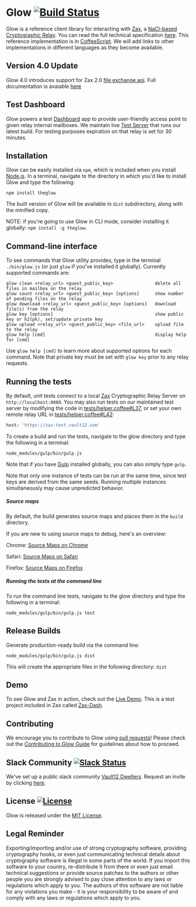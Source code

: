 # Glow [![Build Status](https://travis-ci.org/vault12/glow.svg?branch=master)](https://travis-ci.org/vault12/glow)
Glow is a reference client library for interacting with [Zax](https://github.com/vault12/zax), a [NaCl-based Cryptographic Relay](https://s3-us-west-1.amazonaws.com/vault12/zax_infogfx.jpg). You can read the full technical specification [here](http://bit.ly/nacl_relay_spec). This reference implementation is in [CoffeeScript](http://coffeescript.org). We will add links to other implementations in different languages as they become available.

## Version 4.0 Update
Glow 4.0 introduces support for Zax 2.0 [file exchange api](https://github.com/vault12/zax/wiki/Zax-2.0-File-Commands). Full documentation is avaiable [here](https://github.com/vault12/zax/blob/master/README.md)

## Test Dashboard
 Glow powers a test [Dashboard](https://github.com/vault12/zax-dash) app to provide user-friendly access point to given relay internal mailboxes. We maintain live [Test Server](https://zax-test.vault12.com) that runs our latest build. For testing purposes expiration on that relay is set for 30 minutes.

## Installation
Glow can be easily installed via `npm`, which is included when you install [Node.js](https://nodejs.org/).
In a terminal, navigate to the directory in which you'd like to install Glow and type the following:
```Shell
npm install theglow
```
The built version of Glow will be available in `dist` subdirectory, along with the minified copy.

NOTE: if you're going to use Glow in CLI mode, consider installing it globally: `npm install -g theglow`.

## Command-line interface
To see commands that Glow utility provides, type in the terminal `./bin/glow.js` (or just `glow` if you've installed it globally).
Currently supported commands are:

```
glow clean <relay_url> <guest_public_key>                delete all files in mailbox on the relay
glow count <relay_url> <guest_public_key> [options]      show number of pending files on the relay
glow download <relay_url> <guest_public_key> [options]   download file(s) from the relay
glow key [options]                                       show public key or h2(pk), set/update private key
glow upload <relay_url> <guest_public_key> <file_url>    upload file to the relay
glow help [cmd]                                          display help for [cmd]
```

Use `glow help [cmd]` to learn more about supported options for each command. Note that private key must be set with `glow key` prior to any relay requests.

## Running the tests
By default, unit tests connect to a local [Zax](https://github.com/vault12/zax) Cryptographic Relay Server on `http://localhost:8080`.
You may also run tests on our maintained test server by modifying the code in [tests/helper.coffee#L37](tests/helper.coffee#L37), or set your own remote relay URL in [tests/helper.coffee#L42](tests/helper.coffee#L42):

```CoffeeScript
host: 'https://zax-test.vault12.com'
```
To create a build and run the tests, navigate to the glow directory and type the following in a terminal:

```Shell
node_modules/gulp/bin/gulp.js
```

Note that if you have [Gulp](https://github.com/gulpjs/gulp) installed globally, you can also simply type `gulp`.

Note that only one instance of tests can be run at the same time, since test keys are derived from the same seeds. Running multiple instances simultaneously may cause unpredicted behavior.

##### Source maps
By default, the build generates source maps and places them in the `build` directory.

If you are new to using source maps to debug, here's an overview:

Chrome: [Source Maps on Chrome](https://developer.chrome.com/devtools/docs/javascript-debugging#source-maps)

Safari: [Source Maps on Safari](https://developer.apple.com/library/mac/documentation/AppleApplications/Conceptual/Safari_Developer_Guide/ResourcesandtheDOM/ResourcesandtheDOM.html)

Firefox: [Source Maps on Firefox](https://developer.mozilla.org/en-US/docs/Tools/Debugger/How_to/Use_a_source_map)

##### Running the tests at the command line
To run the command line tests, navigate to the glow directory and type the following in a terminal:

```Shell
node_modules/gulp/bin/gulp.js test
```

## Release Builds

Generate production-ready build via the command line:

```Shell
node_modules/gulp/bin/gulp.js dist
```

This will create the appropriate files in the following directory: `dist`

## Demo
To see Glow and Zax in action, check out the [Live Demo](https://zax-test.vault12.com). This is a test project included in Zax called [Zax-Dash](https://github.com/vault12/zax-dash).

## Contributing
We encourage you to contribute to Glow using [pull requests](https://github.com/vault12/glow/pulls)! Please check out the [Contributing to Glow Guide](CONTRIBUTING.md) for guidelines about how to proceed.

## Slack Community [![Slack Status](https://slack.vault12.com/badge.svg)](https://slack.vault12.com)
We've set up a public slack community [Vault12 Dwellers](https://vault12dwellers.slack.com/). Request an invite by clicking [here](https://slack.vault12.com/).

## License [![License](https://img.shields.io/github/license/vault12/glow.svg)](http://opensource.org/licenses/MIT)
Glow is released under the [MIT License](http://opensource.org/licenses/MIT).

## Legal Reminder
Exporting/importing and/or use of strong cryptography software, providing cryptography hooks, or even just communicating technical details about cryptography software is illegal in some parts of the world. If you import this software to your country, re-distribute it from there or even just email technical suggestions or provide source patches to the authors or other people you are strongly advised to pay close attention to any laws or regulations which apply to you. The authors of this software are not liable for any violations you make - it is your responsibility to be aware of and comply with any laws or regulations which apply to you.
